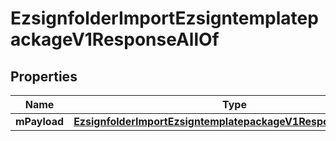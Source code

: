 

# EzsignfolderImportEzsigntemplatepackageV1ResponseAllOf


## Properties

| Name | Type | Description | Notes |
|------------ | ------------- | ------------- | -------------|
|**mPayload** | [**EzsignfolderImportEzsigntemplatepackageV1ResponseMPayload**](EzsignfolderImportEzsigntemplatepackageV1ResponseMPayload.md) |  |  |



